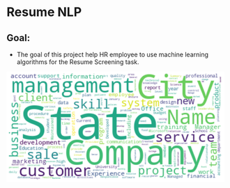 #    Resume NLP

## Goal:

* The goal of this project help HR employee to use machine learning algorithms for the Resume Screening task.

 

<img src="https://github.com/hanaaalqarni5/Resume_NLP/blob/main/Visulization.png" width="500"/>

